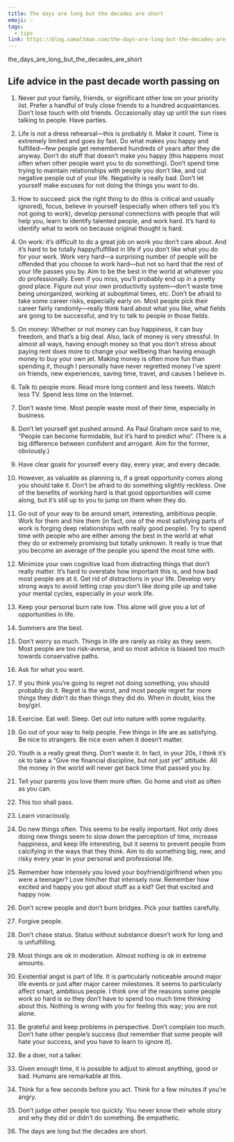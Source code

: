 ```yaml
---
title: The days are long but the decades are short
emoji: 💡
tags:
  - tips
link: https://blog.samaltman.com/the-days-are-long-but-the-decades-are-short
---
```



the_days_are_long_but_the_decades_are_short

## Life advice in the past decade worth passing on

1. Never put your family, friends, or significant other low on your priority list. Prefer a handful of truly close friends to a hundred acquaintances. Don’t lose touch with old friends. Occasionally stay up until the sun rises talking to people. Have parties.

2. Life is not a dress rehearsal—this is probably it. Make it count. Time is extremely limited and goes by fast. Do what makes you happy and fulfilled—few people get remembered hundreds of years after they die anyway. Don’t do stuff that doesn’t make you happy (this happens most often when other people want you to do something). Don’t spend time trying to maintain relationships with people you don’t like, and cut negative people out of your life. Negativity is really bad. Don’t let yourself make excuses for not doing the things you want to do.

3. How to succeed: pick the right thing to do (this is critical and usually ignored), focus, believe in yourself (especially when others tell you it’s not going to work), develop personal connections with people that will help you, learn to identify talented people, and work hard. It’s hard to identify what to work on because original thought is hard.

4. On work: it’s difficult to do a great job on work you don’t care about. And it’s hard to be totally happy/fulfilled in life if you don’t like what you do for your work. Work very hard—a surprising number of people will be offended that you choose to work hard—but not so hard that the rest of your life passes you by. Aim to be the best in the world at whatever you do professionally. Even if you miss, you’ll probably end up in a pretty good place. Figure out your own productivity system—don’t waste time being unorganized, working at suboptimal times, etc. Don’t be afraid to take some career risks, especially early on. Most people pick their career fairly randomly—really think hard about what you like, what fields are going to be successful, and try to talk to people in those fields.

5. On money: Whether or not money can buy happiness, it can buy freedom, and that’s a big deal. Also, lack of money is very stressful. In almost all ways, having enough money so that you don’t stress about paying rent does more to change your wellbeing than having enough money to buy your own jet. Making money is often more fun than spending it, though I personally have never regretted money I’ve spent on friends, new experiences, saving time, travel, and causes I believe in.

6. Talk to people more. Read more long content and less tweets. Watch less TV. Spend less time on the Internet.

7. Don’t waste time. Most people waste most of their time, especially in business.

8. Don’t let yourself get pushed around. As Paul Graham once said to me, “People can become formidable, but it’s hard to predict who”. (There is a big difference between confident and arrogant. Aim for the former, obviously.)

9. Have clear goals for yourself every day, every year, and every decade.

10. However, as valuable as planning is, if a great opportunity comes along you should take it. Don’t be afraid to do something slightly reckless. One of the benefits of working hard is that good opportunities will come along, but it’s still up to you to jump on them when they do.

11. Go out of your way to be around smart, interesting, ambitious people. Work for them and hire them (in fact, one of the most satisfying parts of work is forging deep relationships with really good people). Try to spend time with people who are either among the best in the world at what they do or extremely promising but totally unknown. It really is true that you become an average of the people you spend the most time with.

12. Minimize your own cognitive load from distracting things that don’t really matter. It’s hard to overstate how important this is, and how bad most people are at it. Get rid of distractions in your life. Develop very strong ways to avoid letting crap you don’t like doing pile up and take your mental cycles, especially in your work life.

13. Keep your personal burn rate low. This alone will give you a lot of opportunities in life.

14. Summers are the best.

15. Don’t worry so much. Things in life are rarely as risky as they seem. Most people are too risk-averse, and so most advice is biased too much towards conservative paths.

16. Ask for what you want.

17. If you think you’re going to regret not doing something, you should probably do it. Regret is the worst, and most people regret far more things they didn’t do than things they did do. When in doubt, kiss the boy/girl.

18. Exercise. Eat well. Sleep. Get out into nature with some regularity.

19. Go out of your way to help people. Few things in life are as satisfying. Be nice to strangers. Be nice even when it doesn’t matter.

20. Youth is a really great thing. Don’t waste it. In fact, in your 20s, I think it’s ok to take a “Give me financial discipline, but not just yet” attitude. All the money in the world will never get back time that passed you by.

21. Tell your parents you love them more often. Go home and visit as often as you can.

22. This too shall pass.

23. Learn voraciously.

24. Do new things often. This seems to be really important. Not only does doing new things seem to slow down the perception of time, increase happiness, and keep life interesting, but it seems to prevent people from calcifying in the ways that they think. Aim to do something big, new, and risky every year in your personal and professional life.

25. Remember how intensely you loved your boyfriend/girlfriend when you were a teenager? Love him/her that intensely now. Remember how excited and happy you got about stuff as a kid? Get that excited and happy now.

26. Don’t screw people and don’t burn bridges. Pick your battles carefully.

27. Forgive people.

28. Don’t chase status. Status without substance doesn’t work for long and is unfulfilling.

29. Most things are ok in moderation. Almost nothing is ok in extreme amounts.

30. Existential angst is part of life. It is particularly noticeable around major life events or just after major career milestones. It seems to particularly affect smart, ambitious people. I think one of the reasons some people work so hard is so they don’t have to spend too much time thinking about this. Nothing is wrong with you for feeling this way; you are not alone.

31. Be grateful and keep problems in perspective. Don’t complain too much. Don’t hate other people’s success (but remember that some people will hate your success, and you have to learn to ignore it).

32. Be a doer, not a talker.

33. Given enough time, it is possible to adjust to almost anything, good or bad. Humans are remarkable at this.

34. Think for a few seconds before you act. Think for a few minutes if you’re angry.

35. Don’t judge other people too quickly. You never know their whole story and why they did or didn’t do something. Be empathetic.

36. The days are long but the decades are short.
